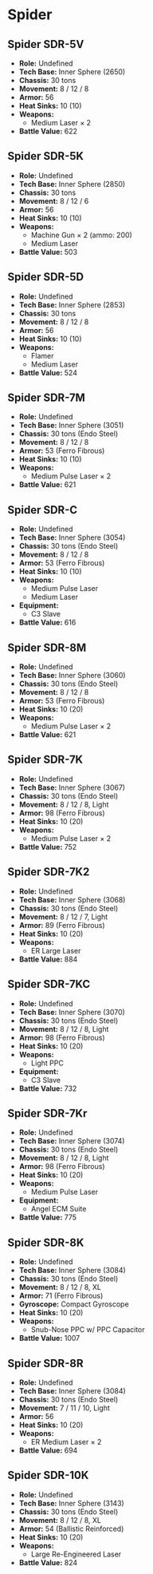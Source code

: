 # Spider
## Spider SDR-5V
- **Role:** Undefined
- **Tech Base:** Inner Sphere (2650)
- **Chassis:** 30 tons
- **Movement:** 8 / 12 / 8
- **Armor:** 56
- **Heat Sinks:** 10 (10)
- **Weapons:**
  - Medium Laser × 2
- **Battle Value:** 622

## Spider SDR-5K
- **Role:** Undefined
- **Tech Base:** Inner Sphere (2850)
- **Chassis:** 30 tons
- **Movement:** 8 / 12 / 6
- **Armor:** 56
- **Heat Sinks:** 10 (10)
- **Weapons:**
  - Machine Gun × 2 (ammo: 200)
  - Medium Laser
- **Battle Value:** 503

## Spider SDR-5D
- **Role:** Undefined
- **Tech Base:** Inner Sphere (2853)
- **Chassis:** 30 tons
- **Movement:** 8 / 12 / 8
- **Armor:** 56
- **Heat Sinks:** 10 (10)
- **Weapons:**
  - Flamer
  - Medium Laser
- **Battle Value:** 524

## Spider SDR-7M
- **Role:** Undefined
- **Tech Base:** Inner Sphere (3051)
- **Chassis:** 30 tons (Endo Steel)
- **Movement:** 8 / 12 / 8
- **Armor:** 53 (Ferro Fibrous)
- **Heat Sinks:** 10 (10)
- **Weapons:**
  - Medium Pulse Laser × 2
- **Battle Value:** 621

## Spider SDR-C
- **Role:** Undefined
- **Tech Base:** Inner Sphere (3054)
- **Chassis:** 30 tons (Endo Steel)
- **Movement:** 8 / 12 / 8
- **Armor:** 53 (Ferro Fibrous)
- **Heat Sinks:** 10 (10)
- **Weapons:**
  - Medium Pulse Laser
  - Medium Laser
- **Equipment:**
  - C3 Slave
- **Battle Value:** 616

## Spider SDR-8M
- **Role:** Undefined
- **Tech Base:** Inner Sphere (3060)
- **Chassis:** 30 tons (Endo Steel)
- **Movement:** 8 / 12 / 8
- **Armor:** 53 (Ferro Fibrous)
- **Heat Sinks:** 10 (20)
- **Weapons:**
  - Medium Pulse Laser × 2
- **Battle Value:** 621

## Spider SDR-7K
- **Role:** Undefined
- **Tech Base:** Inner Sphere (3067)
- **Chassis:** 30 tons (Endo Steel)
- **Movement:** 8 / 12 / 8, Light
- **Armor:** 98 (Ferro Fibrous)
- **Heat Sinks:** 10 (20)
- **Weapons:**
  - Medium Pulse Laser × 2
- **Battle Value:** 752

## Spider SDR-7K2
- **Role:** Undefined
- **Tech Base:** Inner Sphere (3068)
- **Chassis:** 30 tons (Endo Steel)
- **Movement:** 8 / 12 / 7, Light
- **Armor:** 89 (Ferro Fibrous)
- **Heat Sinks:** 10 (20)
- **Weapons:**
  - ER Large Laser
- **Battle Value:** 884

## Spider SDR-7KC
- **Role:** Undefined
- **Tech Base:** Inner Sphere (3070)
- **Chassis:** 30 tons (Endo Steel)
- **Movement:** 8 / 12 / 8, Light
- **Armor:** 98 (Ferro Fibrous)
- **Heat Sinks:** 10 (20)
- **Weapons:**
  - Light PPC
- **Equipment:**
  - C3 Slave
- **Battle Value:** 732

## Spider SDR-7Kr
- **Role:** Undefined
- **Tech Base:** Inner Sphere (3074)
- **Chassis:** 30 tons (Endo Steel)
- **Movement:** 8 / 12 / 8, Light
- **Armor:** 98 (Ferro Fibrous)
- **Heat Sinks:** 10 (20)
- **Weapons:**
  - Medium Pulse Laser
- **Equipment:**
  - Angel ECM Suite
- **Battle Value:** 775

## Spider SDR-8K
- **Role:** Undefined
- **Tech Base:** Inner Sphere (3084)
- **Chassis:** 30 tons (Endo Steel)
- **Movement:** 8 / 12 / 8, XL
- **Armor:** 71 (Ferro Fibrous)
- **Gyroscope:** Compact Gyroscope
- **Heat Sinks:** 10 (20)
- **Weapons:**
  - Snub-Nose PPC w/ PPC Capacitor
- **Battle Value:** 1007

## Spider SDR-8R
- **Role:** Undefined
- **Tech Base:** Inner Sphere (3084)
- **Chassis:** 30 tons (Endo Steel)
- **Movement:** 7 / 11 / 10, Light
- **Armor:** 56
- **Heat Sinks:** 10 (20)
- **Weapons:**
  - ER Medium Laser × 2
- **Battle Value:** 694

## Spider SDR-10K
- **Role:** Undefined
- **Tech Base:** Inner Sphere (3143)
- **Chassis:** 30 tons (Endo Steel)
- **Movement:** 8 / 12 / 8, XL
- **Armor:** 54 (Ballistic Reinforced)
- **Heat Sinks:** 10 (20)
- **Weapons:**
  - Large Re-Engineered Laser
- **Battle Value:** 824

